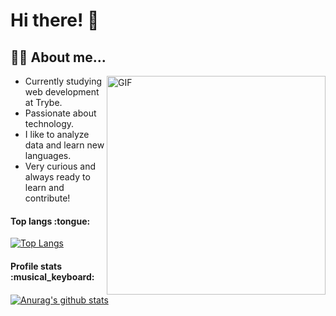# Hi there! 👋

## :woman_technologist: About me... 
<img align="right" height="350" width="350" alt="GIF" src="https://octocat-generator-assets.githubusercontent.com/my-octocat-1615588100394.png" width="400px"/>

- Currently studying web development at Trybe.
- Passionate about technology.
- I like to analyze data and learn new languages.
- Very curious and always ready to learn and contribute!

<h4>Top langs :tongue:</h4>

[![Top Langs](https://github-readme-stats.vercel.app/api/top-langs/?username=Lenakirara&layout=compact&theme=tokyonight)](https://github.com/anuraghazra/github-readme-stats)

<h4>Profile stats :musical_keyboard:</h4>

[![Anurag's github stats](https://github-readme-stats.vercel.app/api?username=Lenakirara&show_icons=true&&theme=synthwave)](https://github.com/anuraghazra/github-readme-stats)
